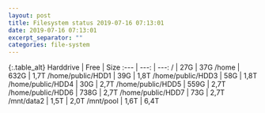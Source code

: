 ```yaml
---
layout: post
title: Filesystem status 2019-07-16 07:13:01
date: 2019-07-16 07:13:01
excerpt_separator: ""
categories: file-system
---
```

{:.table_alt}
Harddrive | Free | Size
:--- | ---: | ---:
/ | 27G | 37G
/home | 632G | 1,7T
/home/public/HDD1 | 39G | 1,8T
/home/public/HDD3 | 58G | 1,8T
/home/public/HDD4 | 30G | 2,7T
/home/public/HDD5 | 559G | 2,7T
/home/public/HDD6 | 738G | 2,7T
/home/public/HDD7 | 73G | 2,7T
/mnt/data2 | 1,5T | 2,0T
/mnt/pool | 1,6T | 6,4T
